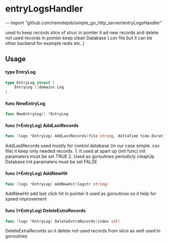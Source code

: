 # entryLogsHandler
--
    import "github.com/remotejob/simple_go_http_server/entryLogsHandler"

used to keep records slice of struc in pointer it ad new records and delete not
used records in pointer keep clean Database (.csv file but it can be other
backend for example redis etc..)

## Usage

#### type EntryLog

```go
type EntryLog struct {
	EntryLog []domains.Log
}
```


#### func  NewEntryLog

```go
func NewEntryLog() *EntryLog
```

#### func (*EntryLog) AddLastRecords

```go
func (logs *EntryLog) AddLastRecords(file string, deltaTime time.Duration, init bool)
```
AddLastRecords used mostly for control database (in our case simple .csv file)
it keep only needed records. 1. It used at spart up (init func) init paramaters
must be set TRUE 2. Used as goroutines periodicly cleapUp Database init
paramaters must be set FALSE

#### func (*EntryLog) AddNewHit

```go
func (logs *EntryLog) AddNewHit(logstr string)
```
AddNewHit add last click hit in pointer it used as goroutines so it help for
speed improvement

#### func (*EntryLog) DeleteExtraRecords

```go
func (logs *EntryLog) DeleteExtraRecords(index int)
```
DeleteExtraRecords so it delete not used records from slice as well used in
goroutines
